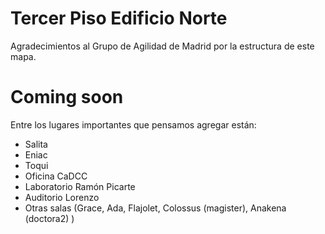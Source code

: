 <link href="./css/map_style.css" rel="stylesheet">
<script src="http://d3js.org/d3.v3.min.js"></script>

# Tercer Piso Edificio Norte

<script src="./js/mapa_edificio_norte_d3.js"></script>

Agradecimientos al Grupo de Agilidad de Madrid por la estructura de este mapa.

# Coming soon

Entre los lugares importantes que pensamos agregar están:

* Salita
* Eniac
* Toqui
* Oficina CaDCC
* Laboratorio Ramón Picarte
* Auditorio Lorenzo
* Otras salas (Grace, Ada, Flajolet, Colossus (magister), Anakena (doctora2) )
